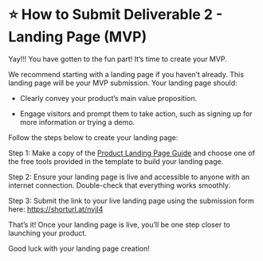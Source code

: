 # ⭐ How to Submit Deliverable 2 - Landing Page (MVP)

Yay!!! You have gotten to the fun part! It’s time to create your MVP.

We recommend starting with a landing page if you haven’t already. This landing page will be your MVP submission. Your landing page should:

- Clearly convey your product’s main value proposition.

- Engage visitors and prompt them to take action, such as signing up for more information or trying a demo.

Follow the steps below to create your landing page:

Step 1: Make a copy of the [Product Landing Page Guide](https://docs.google.com/document/d/1PzAdEzX_VJwkzaYzPzGQcWAqus5_iszsBCD5s_FaSzQ/copy) and choose one of the free tools provided in the template to build your landing page.

Step 2: Ensure your landing page is live and accessible to anyone with an internet connection. Double-check that everything works smoothly.

Step 3: Submit the link to your live landing page using the submission form here: https://shorturl.at/nvjI4

That’s it! Once your landing page is live, you’ll be one step closer to launching your product. 

Good luck with your landing page creation!